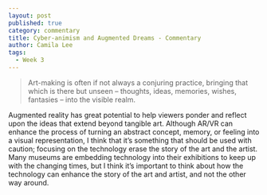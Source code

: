 ```yaml
---
layout: post
published: true
category: commentary
title: Cyber-animism and Augmented Dreams - Commentary
author: Camila Lee
tags:
  - Week 3
---
```



> Art-making is often if not always a conjuring practice,
bringing that which is there but unseen – thoughts, ideas,
memories, wishes, fantasies – into the visible realm. 



Augmented reality has great potential to help viewers ponder and reflect upon the ideas that extend beyond tangible art. Although AR/VR can enhance the process of turning an abstract concept, memory, or feeling into a visual representation, I think that it’s something that should be used with caution; focusing on the technology erase the story of the art and the artist. Many museums are embedding technology into their exhibitions to keep up with the changing times, but I think it’s important to think about how the technology can enhance the story of the art and artist, and not the other way around.
